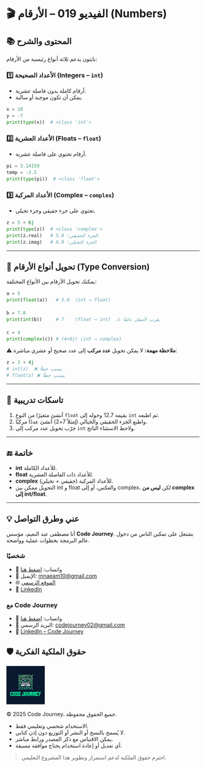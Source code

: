 # 🎬 الفيديو 019 – الأرقام (Numbers)

## 📚 المحتوى والشرح
بايثون يدعم ثلاثة أنواع رئيسية من الأرقام:

### 1️⃣ الأعداد الصحيحة (Integers – `int`)
- أرقام كاملة بدون فاصلة عشرية.
- يمكن أن تكون موجبة أو سالبة.
```python
x = 10
y = -7
print(type(x))  # <class 'int'>
```

### 2️⃣ الأعداد العشرية (Floats – `float`)

* أرقام تحتوي على فاصلة عشرية.

```python
pi = 3.14159
temp = -2.5
print(type(pi))  # <class 'float'>
```

### 3️⃣ الأعداد المركبة (Complex – `complex`)

* تحتوي على جزء حقيقي وجزء تخيلي.

```python
z = 5 + 6j
print(type(z))  # <class 'complex'>
print(z.real)   # الجزء الحقيقي: 5.0
print(z.imag)   # الجزء التخيلي: 6.0
```

---

## 🔄 تحويل أنواع الأرقام (Type Conversion)

يمكنك تحويل الأرقام بين الأنواع المختلفة:

```python
a = 5
print(float(a))   # 5.0  (int → float)

b = 7.8
print(int(b))     # 7    (float → int)  ⚠️ يقرب لأسفل دائمًا

c = 4
print(complex(c)) # (4+0j) (int → complex)
```

⚠️ **ملاحظة مهمة:**
لا يمكن تحويل **عدد مركب** إلى عدد صحيح أو عشري مباشرة:

```python
z = 3 + 4j
# int(z)  ❌ يسبب خطأ
# float(z) ❌ يسبب خطأ
```

---

## 📝 تاسكات تدريبية

1. أنشئ متغيرًا من النوع `float` بقيمة 12.7 وحوله إلى `int` ثم اطبعه.
2. أنشئ عددًا مركبًا (مثلاً 7+2j) واطبع الجزء الحقيقي والخيالي.
3. جرّب تحويل عدد مركب إلى `int` ولاحظ الاستثناء الناتج.

---

## 🔚 خاتمة

* **int** للأعداد الكاملة.
* **float** للأعداد ذات الفاصلة العشرية.
* **complex** للأعداد المركبة (حقيقي + تخيلي).
* التحويل ممكن بين int و float والعكس، أو إلى complex، لكن **ليس من complex إلى int/float**.

---


## 💡 عني وطرق التواصل


أنا مصطفى عبد النعيم، مؤسس **Code Journey**.
بشتغل على تمكين الناس من دخول عالم البرمجة بخطوات عملية وواضحة.


### شخصيًا
- 💬 واتساب: [اضغط هنا](https://wa.me/201114938410)
- 📧 الإيميل: mnaeam10@gmail.com  
- 🌐 [الموقع الرسمي](https://mostafa-naeam-web.vercel.app/)  
- 💼 [LinkedIn](https://www.linkedin.com/in/mostafa-naeam/)

### مع Code Journey
- 💬 واتساب: [اضغط هنا](https://wa.me/201555303227)
- 📩 البريد الرسمي: codejourney02@gmail.com  
- 💼 [LinkedIn – Code Journey](https://www.linkedin.com/company/code-journey25/)


## 🛡 حقوق الملكية الفكرية

<img src="../images/1.png" alt="حقوق الملكية" width="100"/>

© 2025 Code Journey. جميع الحقوق محفوظة.  

- الاستخدام شخصي وتعليمي فقط.  
- لا يُسمح بالنسخ أو النشر أو التوزيع دون إذن كتابي.  
- يمكن الاقتباس مع ذكر المصدر ورابط مباشر.  
- أي تعديل أو إعادة استخدام يحتاج موافقة مسبقة.  

> احترم حقوق الملكية لدعم استمرار وتطوير هذا المشروع التعليمي.
